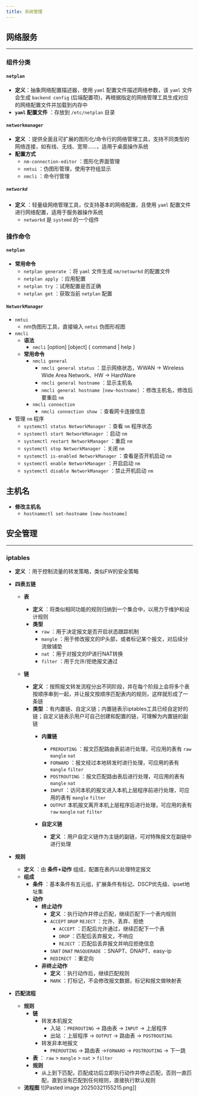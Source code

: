 ```yaml
---
title: 系统管理
---
```


## 网络服务
---

### 组件分类

####  `netplan`

- **定义**：抽象网络配置描述器，使用 `yaml` 配置文件描述网络参数，该 `yaml` 文件会生成 `backend config` (后端配置项)，再根据指定的网络管理工具生成对应的网络配置文件并加载到内存中
- **`yaml` 配置文件** ：存放到 `/etc/netplan` 目录

#### `networkmanager`

- **定义** ：提供全面且可扩展的图形化/命令行的网络管理工具，支持不同类型的网络连接，如有线、无线、宽带……，适用于桌面操作系统
- **配置方式** 
	- `nm-connection-editor` ：图形化界面管理
	- `nmtui` ：伪图形管理，使用字符组显示
	- `nmcli` ：命令行管理

##### `networkd`

- **定义** ：轻量级网络管理工具，仅支持基本的网络配置，且使用 `yaml` 配置文件进行网络配置，适用于服务器操作系统
	- `networkd` 是 `systemd` 的一个组件


### 操作命令

####  `netplan` 

- **常用命令** 
	-  `netplan generate` ：将 `yaml` 文件生成 `nm/netowrkd` 的配置文件
	- `netplan apply` ：应用配置
	- `netplan try` ：试用配置是否正确
	- `netplan get` ：获取当前 `netplan` 配置

#### `NetworkManager`

- `nmtui` 
	- nm伪图形工具，直接输入 `nmtui` 伪图形视图
- `nmcli` 
	- **语法**
		- `nmcli` [option]  [object]  { command | help }
	- **常用命令**
		- `nmcli general` 
			- `nmcli general status` ：显示网络状态，WWAN -> Wireless Wide Area Network、HW -> HardWare
			- `nmcli general hostname` ：显示主机名
			- `nmcli general hostname [new-hostname]` ：修改主机名，修改后要重启 `nm` 
		- `nmcli connection` 
			- `nmcli connection show` ：查看网卡连接信息
- 管理 `nm` 程序
	- `systemctl status NetworkManager` ：查看 `nm` 程序状态
	- `systemctl start NetworkManager` ：启动 `nm`
	- `systemctl restart NetworkManager` ：重启 `nm`
	- `systemctl stop NetworkManager` ：关闭 `nm`
	- `systemctl is-enabled NetworkManager` ：查看是否开机启动 `nm`
	- `systemctl enable NetworkManager` ：开启启动 `nm`
	- `systemctl disable NetworkManager` ：禁止开机启动 `nm`


## 主机名

- **修改主机名**
	- `hostnamectl set-hostname [new-hostname]` 



## 安全管理
---

### iptables

- **定义** ：用于控制流量的转发策略，类似FW的安全策略
- **四表五链**
	- **表**
		- **定义** ：将类似相同功能的规则归纳到一个集合中，以用力于维护和设计规则
		- **类型**
			- `raw` ：用于决定报文是否开启状态跟踪机制
			- `mangle` ：用于修改报文的IP头部，或者标记某个报文，对后续分流做铺垫
			- `nat` ：用于对报文的IP进行NAT转换
			- `filter` ：用于允许/拒绝报文通过
			  
	- **链**
		- **定义** ：按照报文转发流程分出不同阶段，并在每个阶段上会将多个表按顺序串到一起，并让报文按顺序匹配表内的规则，这样就形成了一条链
		- **类型** ：有内置链、自定义链；内置链表示iptables工具已经自定好的链；自定义链表示用户可自己创建和配置的链，可理解为内置链的副链
			- **内置链**
				- `PREROUTING` ：报文匹配路由表前进行处理，可应用的表有 `raw` `mangle` `nat`
				- `FORWARD` ：报文经过本地转发时进行处理，可应用的表有 `mangle` `filter` 
				- `POSTROUTING` ：报文匹配路由表后进行处理，可应用的表有 `mangle` `nat` 
				- `INPUT` ：访问本机的报文进入本机上层程序前进行处理，可应用的表有 `mangle` `filter` 
				- `OUTPUT` 本机报文离开本机上层程序后进行处理，可应用的表有 `raw` `mangle` `nat` `filter` 

			- **自定义链**
				- **定义** ：用户自定义链作为主链的副链，可对特殊报文在副链中进行处理
				  
- **规则**
	- **定义** ：由 **条件+动作** 组成，配置在表内以处理特定报文
	- **组成**
		- **条件** ：基本条件有五元组，扩展条件有标记、DSCP优先级、ipset地址集
		- **动作** 
			- **终止动作**
				- **定义** ：执行动作并停止匹配，继续匹配下一个表内规则
				- `ACCEPT` `DROP` `REJECT` ：允许、丢弃、拒绝
					- `ACCEPT` ：匹配后允许通过，继续匹配下一个表
					- `DROP` ：匹配后丢弃报文，不响应
					- `REJECT` ：匹配后丢弃报文并响应拒绝信息
				- `SNAT` `DNAT` `MASQUERADE` ：SNAPT、DNAPT、easy-ip
				- `REDIRECT` ：重定向
			- **非终止动作**
				- **定义** ：执行动作后，继续匹配规则
				- `MARK` ：打标记，不会修改报文数据，标记和报文做映射表

- **匹配流程**
	- **规则**
		- **链** 
			- 转发本机报文
				- 入站 ：`PREROUTING` -> 路由表 -> `INPUT` -> 上层程序
				- 出站 ：上层程序 -> `OUTPUT` -> 路由表 -> `POSTROUTING` 
			- 转发非本地报文
				- `PREROUTING` -> 路由表 ->`FORWARD` -> `POSTROUTING` -> 下一跳
		- **表** ： `raw` > `mangle` > `nat` > `filter`
		- **规则** 
			- 从上到下匹配，匹配成功后立即执行动作并停止匹配，否则一直匹配，直到没有匹配到任何规则，直接执行默认规则
	- **流程图**
![[Pasted image 20250321155215.png]]




